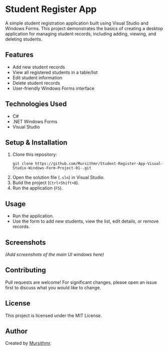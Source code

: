 # Student Register App

A simple student registration application built using Visual Studio and Windows Forms. This project demonstrates the basics of creating a desktop application for managing student records, including adding, viewing, and deleting students.

## Features

- Add new student records
- View all registered students in a table/list
- Edit student information
- Delete student records
- User-friendly Windows Forms interface

## Technologies Used

- C#
- .NET Windows Forms
- Visual Studio

## Setup & Installation

1. Clone this repository:
   ```
   git clone https://github.com/Mursithmr/Student-Register-App-Visual-Studio-Windows-Form-Project-01-.git
   ```
2. Open the solution file (`.sln`) in Visual Studio.
3. Build the project (`Ctrl+Shift+B`).
4. Run the application (`F5`).

## Usage

- Run the application.
- Use the form to add new students, view the list, edit details, or remove records.

## Screenshots

*(Add screenshots of the main UI windows here)*

## Contributing

Pull requests are welcome! For significant changes, please open an issue first to discuss what you would like to change.

## License

This project is licensed under the MIT License.

## Author

Created by [Mursithmr](https://github.com/Mursithmr).
